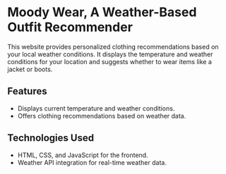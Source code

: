 # Moody Wear, A Weather-Based Outfit Recommender

This website provides personalized clothing recommendations based on your local weather conditions. It displays the temperature and weather conditions for your location and suggests whether to wear items like a jacket or boots.

## Features
- Displays current temperature and weather conditions.
- Offers clothing recommendations based on weather data.

## Technologies Used
- HTML, CSS, and JavaScript for the frontend.
- Weather API integration for real-time weather data.

